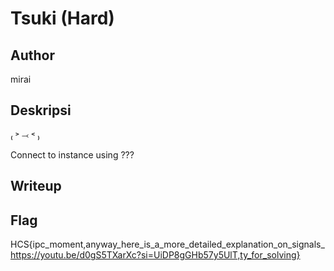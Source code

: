 # Tsuki (Hard)

## Author
mirai

## Deskripsi
₍ ˃ ⤙ ˂ ₎

Connect to instance using ???

## Writeup

## Flag
HCS{ipc_moment,anyway_here_is_a_more_detailed_explanation_on_signals_https://youtu.be/d0gS5TXarXc?si=UiDP8gGHb57y5UlT,ty_for_solving}